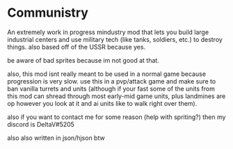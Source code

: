# Communistry
An extremely work in progress mindustry mod that lets you build large industrial centers and use military tech (like tanks, soldiers, etc.) to destroy things. also based off of the USSR because yes.

be aware of bad sprites because im not good at that.

also, this mod isnt really meant to be used in a normal game because progression is very slow. use this in a pvp/attack game and make sure to ban vanilla turrets and units (although if your fast some of the units from this mod can shread through most early-mid game units, plus landmines are op however you look at it and ai units like to walk right over them).

also if you want to contact me for some reason (help with spriting?) then my discord is DeltaV#5205

also also written in json/hjson btw
